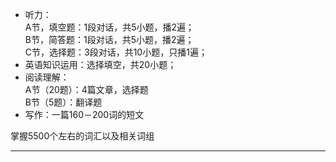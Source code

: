 - 听力：<br/>
A节，填空题：1段对话，共5小题，播2遍；<br/>
B节，简答题：1段对话，共5小题，播2遍；<br/>
C节，选择题：3段对话，共10小题，只播1遍；<br/>
- 英语知识运用：选择填空，共20小题；<br/>
- 阅读理解：<br/>
A节（20题）：4篇文章，选择题<br/>
B节（5题）：翻译题<br/>
- 写作：一篇160－200词的短文<br/>

掌握5500个左右的词汇以及相关词组

---

